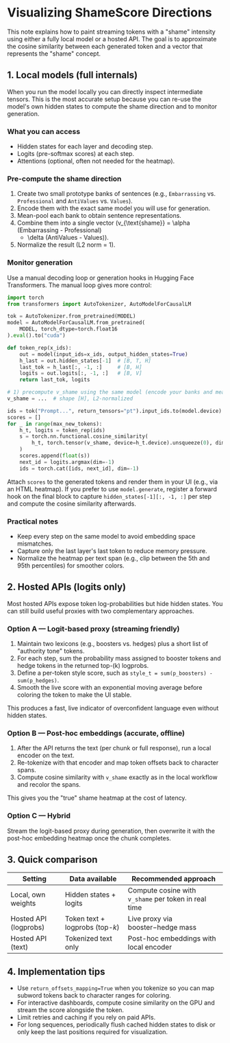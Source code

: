 # Visualizing ShameScore Directions

This note explains how to paint streaming tokens with a "shame" intensity using
either a fully local model or a hosted API. The goal is to approximate the
cosine similarity between each generated token and a vector that represents the
"shame" concept.

## 1. Local models (full internals)

When you run the model locally you can directly inspect intermediate tensors.
This is the most accurate setup because you can re-use the model's own hidden
states to compute the shame direction and to monitor generation.

### What you can access

- Hidden states for each layer and decoding step.
- Logits (pre-softmax scores) at each step.
- Attentions (optional, often not needed for the heatmap).

### Pre-compute the shame direction

1. Create two small prototype banks of sentences (e.g., `Embarrassing` vs.
   `Professional` and `AntiValues` vs. `Values`).
2. Encode them with the exact same model you will use for generation.
3. Mean-pool each bank to obtain sentence representations.
4. Combine them into a single vector
   \(v_{\text{shame}} = \alpha (Embarrassing - Professional)
   + \delta (AntiValues - Values)\).
5. Normalize the result (L2 norm = 1).

### Monitor generation

Use a manual decoding loop or generation hooks in Hugging Face Transformers.
The manual loop gives more control:

```python
import torch
from transformers import AutoTokenizer, AutoModelForCausalLM

tok = AutoTokenizer.from_pretrained(MODEL)
model = AutoModelForCausalLM.from_pretrained(
    MODEL, torch_dtype=torch.float16
).eval().to("cuda")

def token_rep(x_ids):
    out = model(input_ids=x_ids, output_hidden_states=True)
    h_last = out.hidden_states[-1]  # [B, T, H]
    last_tok = h_last[:, -1, :]     # [B, H]
    logits = out.logits[:, -1, :]   # [B, V]
    return last_tok, logits

# 1) precompute v_shame using the same model (encode your banks and mean-pool)
v_shame = ...  # shape [H], L2-normalized

ids = tok("Prompt...", return_tensors="pt").input_ids.to(model.device)
scores = []
for _ in range(max_new_tokens):
    h_t, logits = token_rep(ids)
    s = torch.nn.functional.cosine_similarity(
        h_t, torch.tensor(v_shame, device=h_t.device).unsqueeze(0), dim=-1
    )
    scores.append(float(s))
    next_id = logits.argmax(dim=-1)
    ids = torch.cat([ids, next_id], dim=-1)
```

Attach `scores` to the generated tokens and render them in your UI (e.g., via an
HTML heatmap). If you prefer to use `model.generate`, register a forward hook on
the final block to capture `hidden_states[-1][:, -1, :]` per step and compute
the cosine similarity afterwards.

### Practical notes

- Keep every step on the same model to avoid embedding space mismatches.
- Capture only the last layer's last token to reduce memory pressure.
- Normalize the heatmap per text span (e.g., clip between the 5th and 95th
  percentiles) for smoother colors.

## 2. Hosted APIs (logits only)

Most hosted APIs expose token log-probabilities but hide hidden states. You can
still build useful proxies with two complementary approaches.

### Option A — Logit-based proxy (streaming friendly)

1. Maintain two lexicons (e.g., boosters vs. hedges) plus a short list of
   "authority tone" tokens.
2. For each step, sum the probability mass assigned to booster tokens and hedge
   tokens in the returned top-\(k\) logprobs.
3. Define a per-token style score, such as
   `style_t = sum(p_boosters) - sum(p_hedges)`.
4. Smooth the live score with an exponential moving average before coloring the
   token to make the UI stable.

This produces a fast, live indicator of overconfident language even without
hidden states.

### Option B — Post-hoc embeddings (accurate, offline)

1. After the API returns the text (per chunk or full response), run a local
   encoder on the text.
2. Re-tokenize with that encoder and map token offsets back to character spans.
3. Compute cosine similarity with `v_shame` exactly as in the local workflow and
   recolor the spans.

This gives you the "true" shame heatmap at the cost of latency.

### Option C — Hybrid

Stream the logit-based proxy during generation, then overwrite it with the
post-hoc embedding heatmap once the chunk completes.

## 3. Quick comparison

| Setting              | Data available                     | Recommended approach                                |
| -------------------- | ---------------------------------- | --------------------------------------------------- |
| Local, own weights   | Hidden states + logits             | Compute cosine with `v_shame` per token in real time |
| Hosted API (logprobs)| Token text + logprobs (top-*k*)    | Live proxy via booster−hedge mass                    |
| Hosted API (text)    | Tokenized text only                | Post-hoc embeddings with local encoder               |

## 4. Implementation tips

- Use `return_offsets_mapping=True` when you tokenize so you can map subword
  tokens back to character ranges for coloring.
- For interactive dashboards, compute cosine similarity on the GPU and stream
  the score alongside the token.
- Limit retries and caching if you rely on paid APIs.
- For long sequences, periodically flush cached hidden states to disk or only
  keep the last positions required for visualization.

